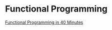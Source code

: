 # Functional Programming

[Functional Programming in 40 Minutes](https://www.youtube.com/watch?v=0if71HOyVjY)
